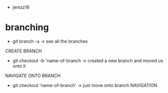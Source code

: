  - jemzz16 
 # branching

 - git branch -a -> see all the branches

CREATE BRANCH
- git checkout -b 'name-of-branch -> created a new branch and moved us onto it 

NAVIGATE ONTO BRANCH
- git checkout 'name-of-branch' -> just move onto branch
NAVIGATION
